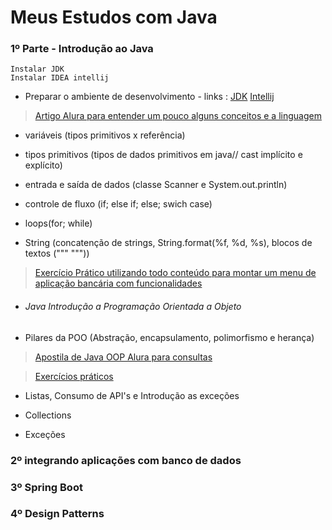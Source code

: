 # Meus Estudos com Java



### 1º Parte -  Introdução ao Java

``` 
Instalar JDK
Instalar IDEA intellij
```

* Preparar o ambiente de desenvolvimento - links : <a href = "https://www.oracle.com/br/java/technologies/downloads/#jdk17-windows" >JDK</a> <a href="https://www.jetbrains.com/idea/download/#section=windows">Intellij</a>

 ><a href="https://www.alura.com.br/artigos/java"> Artigo Alura para entender um pouco alguns conceitos e a linguagem </a>

* variáveis (tipos primitivos x referência)

* tipos primitivos (tipos de dados primitivos em java// cast implícito e explícito)

* entrada e saída de dados (classe Scanner e System.out.println)

* controle de fluxo (if; else if; else; swich case)

* loops(for; while)

* String (concatenção de strings, String.format(%f, %d, %s), blocos de textos (""" """))

><a href ="https://github.com/ArthurBitt/JAVA/blob/main/Java%20intro/src/ExercicioPraticoConceitos.java" >Exercício Prático utilizando todo conteúdo para montar um menu de aplicação bancária com funcionalidades</a>

* ###### Java Introdução a Programação Orientada a Objeto 

* Pilares da POO (Abstração, encapsulamento, polimorfismo e herança)

> <a href="https://www.alura.com.br/apostila-java-orientacao-objetos"> Apostila de Java OOP Alura para consultas </a>

> <a href="https://github.com/ArthurBitt/JAVA/tree/main/Java%20POO"> Exercícios práticos </a>

* Listas, Consumo de API's e Introdução as exceções

* Collections 

* Exceções



### 2º integrando aplicações com banco de dados


### 3º Spring Boot


### 4º Design Patterns







                                                                                  
